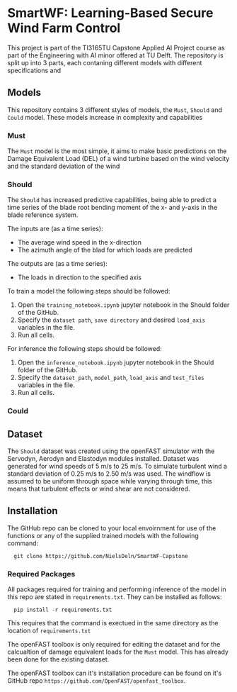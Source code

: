 # SmartWF: Learning-Based Secure Wind Farm Control

This project is part of the TI3165TU Capstone Applied AI Project course as part of the Engineering with AI minor offered at TU Delft. The repository is split up into 3 parts, each contaning different models with different specifications and

## Models
This repository contains 3 different styles of models, the ```Must```, ```Should``` and ```Could``` model. These models increase in complexity and capabilities 

### Must
The ```Must``` model is the most simple, it aims to make basic predictions on the Damage Equivalent Load (DEL) of a wind turbine based on the wind velocity and the standard deviation of the wind

### Should
The ```Should``` has increased predictive capabilities, being able to predict a time series of the blade root bending moment of the x- and y-axis in the blade reference system.

The inputs are (as a time series):
- The average wind speed in the x-direction
- The azimuth angle of the blad for which loads are predicted

The outputs are (as a time series):
- The loads in direction to the specified axis

To train a model the following steps should be followed:
1. Open the `training_notebook.ipynb` jupyter notebook in the Should folder of the GitHub.
2. Specify the `dataset path`, `save directory` and desired `load_axis` variables in the file.
3. Run all cells.

For inference the following steps should be followed:
1. Open the `inference_notebook.ipynb` jupyter notebook in the Should folder of the GitHub.
2. Specify the `dataset_path`, `model_path`, `load_axis` and `test_files` variables in the file.
3. Run all cells.

### Could

## Dataset
The `Should` dataset was created using the openFAST simulator with the Servodyn, Aerodyn and Elastodyn modules installed. Dataset was generated for wind speeds of 5 m/s to 25 m/s. To simulate turbulent wind a standard deviation of 0.25 m/s to 2.50 m/s was used. The windflow is assumed to be uniform through space while varying through time, this means that turbulent effects or wind shear are not considered.

## Installation
The GitHub repo can be cloned to your local envoirnment for use of the functions or any of the supplied trained models with the following command:

```shell
  git clone https://github.com/NielsDeln/SmartWF-Capstone
```
### Required Packages
All packages required for training and performing inference of the model in this repo are stated in ```requirements.txt```. They can be installed as follows:
```shell
  pip install -r requirements.txt
```

This requires that the command is exectued in the same directory as the location of `requirements.txt`

The openFAST toolbox is only required for editing the dataset and for the calcualtion of damage equivalent loads for the `Must` model. This has already been done for the existing dataset.

The openFAST toolbox can it's installation procedure can be found on it's GitHub repo `https://github.com/OpenFAST/openfast_toolbox`.
